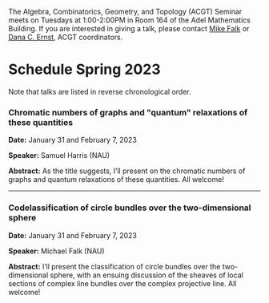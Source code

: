 The Algebra, Combinatorics, Geometry, and Topology (ACGT) Seminar meets on Tuesdays at 1:00-2:00PM in Room 164 of the Adel Mathematics Building. If you are interested in giving a talk, please contact [Mike Falk](mailto:Michael.Falk@nau.edu) or [Dana C. Ernst](http://danaernst.com), ACGT coordinators.

# Schedule Spring 2023 #

Note that talks are listed in reverse chronological order.

### Chromatic numbers of graphs and "quantum" relaxations of these quantities

**Date:** January 31 and February 7, 2023

**Speaker:** Samuel Harris (NAU)

**Abstract:** As the title suggests, I’ll present on the chromatic numbers of graphs and quantum relaxations of these quantities. All welcome!

<hr>

### Codelassification of circle bundles over the two-dimensional sphere

**Date:** January 31 and February 7, 2023

**Speaker:** Michael Falk (NAU)

**Abstract:** I’ll present the classification of circle bundles over the two-dimensional sphere, with an ensuing discussion of the sheaves of local sections of complex line bundles over the complex projective line. All welcome!
